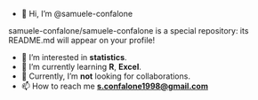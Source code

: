 - 👋 Hi, I’m @samuele-confalone

samuele-confalone/samuele-confalone is a special repository: its README.md will appear on your profile!

- 👀 I’m interested in **statistics**.
- 🌱 I’m currently learning **R**, **Excel**.
- 💞️ Currently, I’m **not** looking for collaborations.
- 📫 How to reach me **s.confalone1998@gmail.com**

<!---
samuele-confalone/samuele-confalone is a ✨ special ✨ repository because its `README.md` (this file) appears on your GitHub profile.
You can click the Preview link to take a look at your changes.
--->
